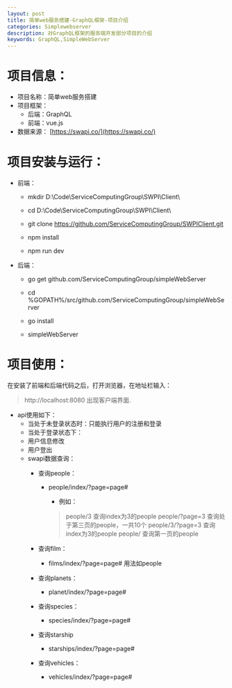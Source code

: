 ```yaml
---
layout: post
title: 简单web服务搭建-GraphQL框架-项目介绍
categories: Simplewebserver
description: 对GraphQL框架的服务端开发部分项目的介绍
keywords: GraphQL,SimpleWebServer
---
```


<!--上面的尽量不要动-->
# 项目信息：
+ 项目名称：简单web服务搭建
+ 项目框架：
  + 后端：GraphQL
  + 前端：vue.js
+ 数据来源：
  [https://swapi.co/](https://swapi.co/)
  
# 项目安装与运行：

+ 前端：

  + mkdir D:\Code\ServiceComputingGroup\SWPI\Client\
  
  + cd D:\Code\ServiceComputingGroup\SWPI\Client\
  
  + git clone https://github.com/ServiceComputingGroup/SWPIClient.git
  
  + npm install
  
  + npm run dev
  
+ 后端：

  + go get github.com/ServiceComputingGroup/simpleWebServer
  
  + cd %GOPATH%/src/github.com/ServiceComputingGroup/simpleWebServer
    
  + go install
  
  + simpleWebServer
  
# 项目使用：

在安装了前端和后端代码之后，打开浏览器，在地址栏输入：
> http://localhost:8080
出现客户端界面.
+ api使用如下：
  + 当处于未登录状态时：只能执行用户的注册和登录
  + 当处于登录状态下：
  + 用户信息修改
  + 用户登出
  + swapi数据查询：
     + 查询people：
        + people/index/?page=page#
          + 例如：
          
          >people/3 查询index为3的people
          >people/?page=3 查询处于第三页的people，一共10个
          >people/3/?page=3 查询index为3的people
          >people/ 查询第一页的people
          
     + 查询film：
        + films/index/?page=page#
          用法如people
     + 查询planets：
        + planet/index/?page=page#
     + 查询species：
        + species/index/?page=page#
     + 查询starship
        + starships/index/?page=page#
     + 查询vehicles：
        + vehicles/index/?page=page#
    
